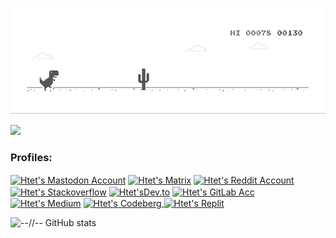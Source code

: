 ![github-header-image](https://github.com/htetoh/htetoh/blob/main/.github/images/dino.gif)

<p align="left"> <img src="https://komarev.com/ghpvc/?username=htetoh&label=Profile%20views&color=0e75b6&style=for-the-badge" /></p>
<h3 align="left">Profiles:</h3>
<p align="left">
<a href="https://mastodon.social/@htetoh" target="blank"><img align="center" src="https://img.shields.io/badge/Mastodon-purple?style=for-the-badge&logo=mastodon&logoColor=FFFFFF" alt="Htet's Mastodon Account" /></a>
  <a href="https://matrix.to/#/@htetoh:matrix.org" target="blank"><img align="center"src="https://img.shields.io/badge/Matrix-FFFFFF?style=for-the-badge&logo=Matrix&logoColor=000000"alt="Htet's Matrix" /></a>  
  <a href="https://reddit.com/u/htet9th" target="blank"><img align="center"src="https://img.shields.io/badge/Reddit-FF4500?style=for-the-badge&logo=Reddit&logoColor=FFFFFF" alt="Htet's Reddit Account"/></a>  <a href="https://stackoverflow.com/users/15081578/htetoh" target="blank"><img align="center"src="https://img.shields.io/badge/Stackoverflow-gray?style=for-the-badge&logo=Stackoverflow&logoColor=ffffff" alt="Htet's Stackoverflow" /></a>
  <a href="https://dev.to/htetoh" target="blank"><img align="center" src="https://img.shields.io/badge/Dev.to-3F3F3F?style=for-the-badge&logo=Dev.to" alt="Htet'sDev.to" /></a>
<a href="https://gitlab.com/htetoh" target="blank"><img align="center" src="https://img.shields.io/badge/GITLAB-fca326?style=for-the-badge&logo=Gitlab&logoColor=FFFFFF" alt="Htet's GitLab Acc" /></a>
  <a href="https://medium.com/@htetoh" target="blank"><img align="center"src="https://img.shields.io/badge/Medium-FFFFFF?style=for-the-badge&logo=Medium&logoColor=000000"alt="Htet's Medium" /></a>
  <a href="https://codeberg.org/htetoh" target="blank"><img align="center" src="https://img.shields.io/badge/CODEBERG-0F52BA?style=for-the-badge&logo=Codeberg&logoColor=FFFFFF" alt="Htet's Codeberg" /> </a>
  <a href="https://replit.com/@htetoh" target="blank"><img align="center" src="https://img.shields.io/badge/Replit-e9692c?style=for-the-badge&logo=Replit&logoColor=FFFFFF" alt="Htet's Replit" /> </a>
</p>

![--//-- GitHub stats](https://github-readme-stats.vercel.app/api?username=htetoh&theme=tokyonight)

<!--
**htetoh/htetoh** is a ✨ _special_ ✨ repository because its `README.md` (this file) appears on your GitHub profile.

Here are some ideas to get you started:

- 🔭 I’m currently working on ...
- 🌱 I’m currently learning ...
- 👯 I’m looking to collaborate on ...
- 🤔 I’m looking for help with ...
- 💬 Ask me about ...
- 📫 How to reach me: ...
- 😄 Pronouns: ...
- ⚡ Fun fact: ...
-->
